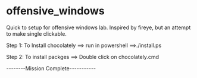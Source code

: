# offensive_windows
Quick to setup for offensive windows lab. Inspired by fireye, but an attempt to make single clickable. 

Step 1: To Install chocolately ==> run in powershell ==>./install.ps

Step 2: To install packges ==> Double click on chocolately.cmd

--------Mission Complete-----------
